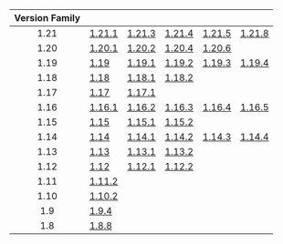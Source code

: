 | Version Family | | | | | |
|:---:|---|---|---|---|---|
| 1.21 | [1.21.1](https://github.com/BaldGang/spigot-build/releases/download/20250804/spigot-1.21.1.jar) | [1.21.3](https://github.com/BaldGang/spigot-build/releases/download/20250804/spigot-1.21.3.jar) | [1.21.4](https://github.com/BaldGang/spigot-build/releases/download/20250804/spigot-1.21.4.jar) | [1.21.5](https://github.com/BaldGang/spigot-build/releases/download/20250804/spigot-1.21.5.jar) | [1.21.8](https://github.com/BaldGang/spigot-build/releases/download/20250804/spigot-1.21.8.jar) |
| 1.20 | [1.20.1](https://github.com/BaldGang/spigot-build/releases/download/20250804/spigot-1.20.1.jar) | [1.20.2](https://github.com/BaldGang/spigot-build/releases/download/20250804/spigot-1.20.2.jar) | [1.20.4](https://github.com/BaldGang/spigot-build/releases/download/20250804/spigot-1.20.4.jar) | [1.20.6](https://github.com/BaldGang/spigot-build/releases/download/20250804/spigot-1.20.6.jar) | |
| 1.19 | [1.19](https://github.com/BaldGang/spigot-build/releases/download/20250804/spigot-1.19.jar) | [1.19.1](https://github.com/BaldGang/spigot-build/releases/download/20250804/spigot-1.19.1.jar) | [1.19.2](https://github.com/BaldGang/spigot-build/releases/download/20250804/spigot-1.19.2.jar) | [1.19.3](https://github.com/BaldGang/spigot-build/releases/download/20250804/spigot-1.19.3.jar) | [1.19.4](https://github.com/BaldGang/spigot-build/releases/download/20250804/spigot-1.19.4.jar) |
| 1.18 | [1.18](https://github.com/BaldGang/spigot-build/releases/download/20250804/spigot-1.18.jar) | [1.18.1](https://github.com/BaldGang/spigot-build/releases/download/20250804/spigot-1.18.1.jar) | [1.18.2](https://github.com/BaldGang/spigot-build/releases/download/20250804/spigot-1.18.2.jar) | | |
| 1.17 | [1.17](https://github.com/BaldGang/spigot-build/releases/download/20250804/spigot-1.17.jar) | [1.17.1](https://github.com/BaldGang/spigot-build/releases/download/20250804/spigot-1.17.1.jar) | | | |
| 1.16 | [1.16.1](https://github.com/BaldGang/spigot-build/releases/download/20250804/spigot-1.16.1.jar) | [1.16.2](https://github.com/BaldGang/spigot-build/releases/download/20250804/spigot-1.16.2.jar) | [1.16.3](https://github.com/BaldGang/spigot-build/releases/download/20250804/spigot-1.16.3.jar) | [1.16.4](https://github.com/BaldGang/spigot-build/releases/download/20250804/spigot-1.16.4.jar) | [1.16.5](https://github.com/BaldGang/spigot-build/releases/download/20250804/spigot-1.16.5.jar) |
| 1.15 | [1.15](https://github.com/BaldGang/spigot-build/releases/download/20250804/spigot-1.15.jar) | [1.15.1](https://github.com/BaldGang/spigot-build/releases/download/20250804/spigot-1.15.1.jar) | [1.15.2](https://github.com/BaldGang/spigot-build/releases/download/20250804/spigot-1.15.2.jar) | | |
| 1.14 | [1.14](https://github.com/BaldGang/spigot-build/releases/download/20250804/spigot-1.14.jar) | [1.14.1](https://github.com/BaldGang/spigot-build/releases/download/20250804/spigot-1.14.1.jar) | [1.14.2](https://github.com/BaldGang/spigot-build/releases/download/20250804/spigot-1.14.2.jar) | [1.14.3](https://github.com/BaldGang/spigot-build/releases/download/20250804/spigot-1.14.3.jar) | [1.14.4](https://github.com/BaldGang/spigot-build/releases/download/20250804/spigot-1.14.4.jar) |
| 1.13 | [1.13](https://github.com/BaldGang/spigot-build/releases/download/20250804/spigot-1.13.jar) | [1.13.1](https://github.com/BaldGang/spigot-build/releases/download/20250804/spigot-1.13.1.jar) | [1.13.2](https://github.com/BaldGang/spigot-build/releases/download/20250804/spigot-1.13.2.jar) | | |
| 1.12 | [1.12](https://github.com/BaldGang/spigot-build/releases/download/20250804/spigot-1.12.jar) | [1.12.1](https://github.com/BaldGang/spigot-build/releases/download/20250804/spigot-1.12.1.jar) | [1.12.2](https://github.com/BaldGang/spigot-build/releases/download/20250804/spigot-1.12.2.jar) | | |
| 1.11 | [1.11.2](https://github.com/BaldGang/spigot-build/releases/download/20250804/spigot-1.11.2.jar) | | | | |
| 1.10 | [1.10.2](https://github.com/BaldGang/spigot-build/releases/download/20250804/spigot-1.10.2.jar) | | | | |
| 1.9 | [1.9.4](https://github.com/BaldGang/spigot-build/releases/download/20250804/spigot-1.9.4.jar) | | | | |
| 1.8 | [1.8.8](https://github.com/BaldGang/spigot-build/releases/download/20250804/spigot-1.8.8.jar) | | | | |
